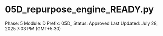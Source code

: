 # 05D_repurpose_engine_READY.py

Phase: 5
Module: D
Prefix: 05D_
Status: Approved
Last Updated: July 28, 2025 7:03 PM (GMT+5:30)
